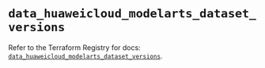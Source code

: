 # `data_huaweicloud_modelarts_dataset_versions`

Refer to the Terraform Registry for docs: [`data_huaweicloud_modelarts_dataset_versions`](https://registry.terraform.io/providers/huaweicloud/huaweicloud/1.71.1/docs/data-sources/modelarts_dataset_versions).
